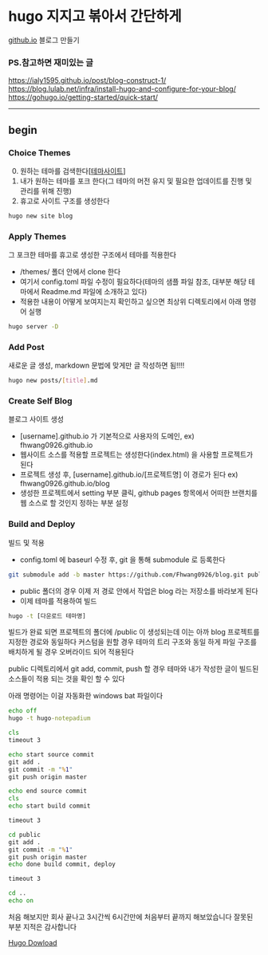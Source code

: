 # hugo 지지고 볶아서 간단하게

[github.io](https://fhwang0926.github.io/blog) 블로그 만들기


### PS.참고하면 재미있는 글

<https://ialy1595.github.io/post/blog-construct-1/>
<https://blog.lulab.net/infra/install-hugo-and-configure-for-your-blog/>
<https://gohugo.io/getting-started/quick-start/>


***

## begin

### Choice Themes

0. 원하는 테마를 검색한다[[테마사이트](https://themes.gohugo.io/)]
1. 내가 원하는 테마를 포크 한다(그 테마의 머전 유지 및 필요한 업데이트를 진행 및 관리를 위해 진행)
2. 휴고로 사이트 구조를 생성한다

```bash
hugo new site blog
```

### Apply Themes

그 포크한 테마를 휴고로 생성한 구조에서 테마를 적용한다

- /themes/ 폴더 안에서 clone 한다
- 여기서 config.toml 파일 수정이 필요하다(테마의 샘플 파일 참조, 대부분  해당 테마에서 Readme.md 파일에 소개하고 있다)
- 적용한 내용이 어떻게 보여지는지 확인하고 싶으면 최상위 디렉토리에서 아래 명령어 실행

```bash
hugo server -D
```

### Add Post

새로운 글 생성, markdown 문법에 맞게만 글 작성하면 됨!!!!

```bash
hugo new posts/[title].md
```

### Create Self Blog

블로그 사이트 생성

- [username].github.io 가 기본적으로 사용자의 도메인, ex) fhwang0926.github.io
- 웹사이트 소스를 적용할 프로젝트는 생성한다(index.html) 을 사용할 프로젝트가 된다
- 프로젝트 생성 후, [username].github.io/[프로젝트명] 이 경로가 된다 ex) fhwang0926.github.io/blog
- 생성한 프로젝트에서 setting 부분 클릭, github pages 항목에서 어떠한 브랜치를 웹 소스로 할 것인지 정하는 부분 설정

### Build and Deploy

빌드 및 적용

- config.toml 에 baseurl 수정 후, git 을 통해 submodule 로 등록한다

```bash
git submodule add -b master https://github.com/Fhwang0926/blog.git public
```

- public 폴더의 경우 이제 저 경로 안에서 작업은 blog 라는 저장소를 바라보게 된다
- 이제 테마를 적용하여 빌드

```bash
hugo -t [다운로드 테마명]
```

빌드가 완료 되면 프로젝트의 폴더에 /public 이 생성되는데 이는 아까 blog 프로젝트를 지정한 경로와 동일하다
커스텀을 원할 경우 테마의 트리 구조와 동일 하게 파일 구조를 배치하게 될 경우 오버라이드 되어 적용된다

public 디렉토리에서 git add, commit, push 할 경우 테마와 내가 작성한 글이 빌드된 소스들이 적용 되는 것을 확인 할 수 있다

아래 명령어는 이걸 자동화한 windows bat 파일이다

```bat
echo off
hugo -t hugo-notepadium

cls
timeout 3

echo start source commit
git add .
git commit -m "%1"
git push origin master

echo end source commit
cls
echo start build commit

timeout 3

cd public
git add .
git commit -m "%1"
git push origin master
echo done build commit, deploy

timeout 3

cd ..
echo on

```

처음 해보지만 회사 끝나고 3시간씩 6시간만에 처음부터 끝까지 해보았습니다
잘못된 부분 지적은 감사합니다

[Hugo Dowload](https://github.com/gohugoio/hugo/releases)